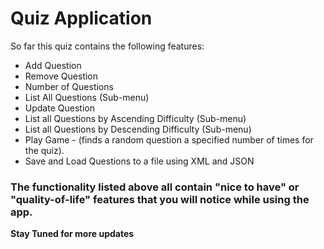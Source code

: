 # Quiz Application

So far this quiz contains the following features:

- Add Question
- Remove Question
- Number of Questions
- List All Questions (Sub-menu)
- Update Question
- List all Questions by Ascending Difficulty (Sub-menu)
- List all Questions by Descending Difficulty (Sub-menu)
- Play Game - (finds a random question a specified number of times for the quiz).
- Save and Load Questions to a file using XML and JSON

###  The functionality listed above all contain "nice to have" or "quality-of-life" features that you will notice while using the app. 


<b>Stay Tuned for more updates</b>
